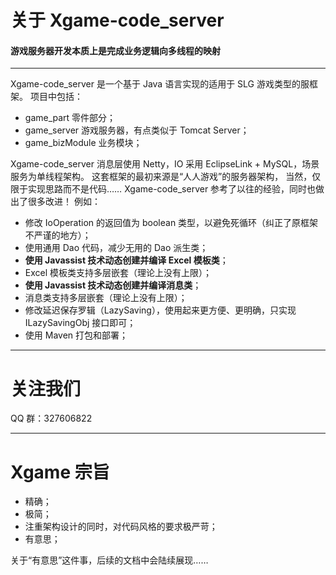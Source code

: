 关于 Xgame-code_server
====
#### 游戏服务器开发本质上是完成业务逻辑向多线程的映射
----

Xgame-code_server 是一个基于 Java 语言实现的适用于 SLG 游戏类型的服框架。
项目中包括：
- game_part 零件部分；
- game_server 游戏服务器，有点类似于 Tomcat Server；
- game_bizModule 业务模块；

Xgame-code_server 消息层使用 Netty，IO 采用 EclipseLink + MySQL，场景服务为单线程架构。
这套框架的最初来源是“人人游戏”的服务器架构，
当然，仅限于实现思路而不是代码……
Xgame-code_server 参考了以往的经验，同时也做出了很多改进！
例如：

- 修改 IoOperation 的返回值为 boolean 类型，以避免死循环（纠正了原框架不严谨的地方）；
- 使用通用 Dao 代码，减少无用的 Dao 派生类；
- **使用 Javassist 技术动态创建并编译 Excel 模板类**；
- Excel 模板类支持多层嵌套（理论上没有上限）；
- **使用 Javassist 技术动态创建并编译消息类**；
- 消息类支持多层嵌套（理论上没有上限）；
- 修改延迟保存罗辑（LazySaving），使用起来更方便、更明确，只实现 ILazySavingObj 接口即可；
- 使用 Maven 打包和部署；

----

# 关注我们

QQ 群：327606822

----

# Xgame 宗旨

- 精确；
- 极简；
- 注重架构设计的同时，对代码风格的要求极严苛；
- 有意思；

关于“有意思”这件事，后续的文档中会陆续展现……
